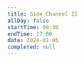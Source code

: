 ```yaml
---
title: Side Channel II
allDay: false
startTime: 09:30
endTime: 17:00
date: 2024-01-05
completed: null
---
```

